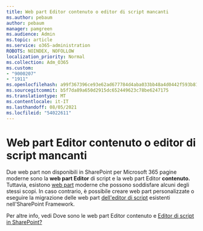 ```yaml
---
title: Web part Editor contenuto o editor di script mancanti
ms.author: pebaum
author: pebaum
manager: pamgreen
ms.audience: Admin
ms.topic: article
ms.service: o365-administration
ROBOTS: NOINDEX, NOFOLLOW
localization_priority: Normal
ms.collection: Adm_O365
ms.custom:
- "9000207"
- "1911"
ms.openlocfilehash: a99f367396ce93e62ad677784d4aba033bb48a4d0442f593b81dfaa607739403
ms.sourcegitcommit: b5f7da89a650d2915dc652449623c78be6247175
ms.translationtype: MT
ms.contentlocale: it-IT
ms.lasthandoff: 08/05/2021
ms.locfileid: "54022611"
---
```

# <a name="content-editor-or-script-editor-web-parts-are-missing"></a>Web part Editor contenuto o editor di script mancanti

Due web part non disponibili in SharePoint per Microsoft 365 pagine moderne sono la **web part Editor** di script e la web part Editor **contenuto.** Tuttavia, esistono [web part](https://support.microsoft.com/office/ed6cc9ce-8b2a-480c-a655-1b9d7615cdbd#bkmk_outofbox) moderne che possono soddisfare alcuni degli stessi scopi. In caso contrario, è possibile creare web part personalizzate o eseguire la migrazione delle web part [dell'editor di script](https://support.microsoft.com/office/ed6cc9ce-8b2a-480c-a655-1b9d7615cdbd#bkmk_custom) esistenti nell'SharePoint Framework.  

Per altre info, vedi Dove sono le web part Editor contenuto e [Editor di script in SharePoint?](https://support.microsoft.com/office/ed6cc9ce-8b2a-480c-a655-1b9d7615cdbd)
